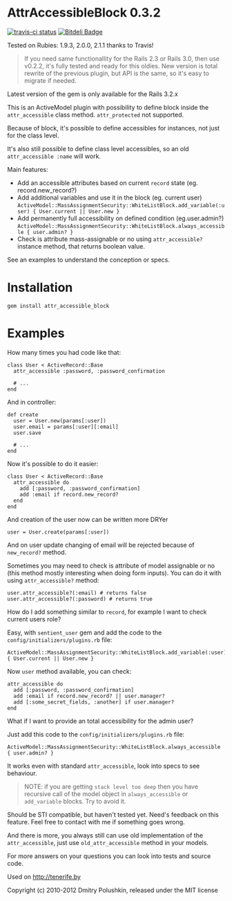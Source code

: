 AttrAccessibleBlock 0.3.2
=========================

[![travis-ci status](https://secure.travis-ci.org/dmitry/attr_accessible_block.png)](http://travis-ci.org/dmitry/attr_accessible_block) [![Bitdeli Badge](https://d2weczhvl823v0.cloudfront.net/dmitry/attr_accessible_block/trend.png)](https://bitdeli.com/free "Bitdeli Badge")

Tested on Rubies: 1.9.3, 2.0.0, 2.1.1 thanks to Travis!

> If you need same functionallity for the Rails 2.3 or Rails 3.0, then use v0.2.2, it's fully tested and ready for this oldies. New version is total rewrite of the previous plugin, but API is the same, so it's easy to migrate if needed.

Latest version of the gem is only available for the Rails 3.2.x

This is an ActiveModel plugin with possibility to define block inside the `attr_accessible` class method. `attr_protected` not supported.

Because of block, it's possible to define accessibles for instances, not just for the class level.

It's also still possible to define class level accessibles, so an old `attr_accessible :name` will work.

Main features:

* Add an accessible attributes based on current `record` state (eg. record.new_record?)
* Add additional variables and use it in the block (eg. current user) `ActiveModel::MassAssignmentSecurity::WhiteListBlock.add_variable(:user) { User.current || User.new }`
* Add permanently full accessibility on defined condition (eg.user.admin?) `ActiveModel::MassAssignmentSecurity::WhiteListBlock.always_accessible { user.admin? }`
* Check is attribute mass-assignable or no using `attr_accessible?` instance method, that returns boolean value.

See an examples to understand the conception or specs.

Installation
============

    gem install attr_accessible_block

Examples
========

How many times you had code like that:

    class User < ActiveRecord::Base
      attr_accessible :password, :password_confirmation

      # ...
    end

And in controller:

    def create
      user = User.new(params[:user])
      user.email = params[:user][:email]
      user.save

      # ...
    end

Now it's possible to do it easier:

    class User < ActiveRecord::Base
      attr_accessible do
        add [:password, :password_confirmation]
        add :email if record.new_record?
      end
    end

And creation of the user now can be written more DRYer

    user = User.create(params[:user])

And on user update changing of email will be rejected because of `new_record?` method.

Sometimes you may need to check is attribute of model assignable or no (this method mostly interesting when doing form inputs). You can do it with using `attr_accessible?` method:

    user.attr_accessible?(:email) # returns false
    user.attr_accessible?(:password) # returns true

How do I add something similar to `record`, for example I want to check current users role?

Easy, with `sentient_user` gem and add the code to the `config/initializers/plugins.rb` file:

    ActiveModel::MassAssignmentSecurity::WhiteListBlock.add_variable(:user) { User.current || User.new }

Now `user` method available, you can check:

    attr_accessible do
      add [:password, :password_confirmation]
      add :email if record.new_record? || user.manager?
      add [:some_secret_fields, :another] if user.manager?
    end

What if I want to provide an total accessibility for the admin user?

Just add this code to the `config/initializers/plugins.rb` file:

    ActiveModel::MassAssignmentSecurity::WhiteListBlock.always_accessible { user.admin? }

It works even with standard `attr_accessible`, look into specs to see behaviour.

> NOTE: if you are getting `stack level too deep` then you have recursive call of the model object in `always_accessible` or `add_variable` blocks. Try to avoid it.

Should be STI compatible, but haven't tested yet. Need's feedback on this feature. Feel free to contact with me if something goes wrong.

And there is more, you always still can use old implementation of the `attr_accessible`, just use `old_attr_accessible` method in your models.

For more answers on your questions you can look into tests and source code.

Used on http://tenerife.by

Copyright (c) 2010-2012 Dmitry Polushkin, released under the MIT license
